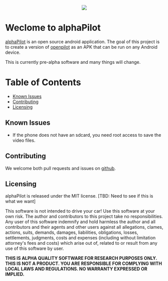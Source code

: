 <P align="center">
<img src="https://i.imgur.com/ebjSCf3.jpg">
</P>

Weclome to alphaPilot
======

[alphaPilot](https://github.com/LeonDeHill/alphaPilot) is an open source android application. The goal of this project is to create a version of [openpilot](https://github.com/commaai/openpilot) as an APK that can be run on any Android device.

This is currently pre-alpha software and many things will change.

Table of Contents
=======================

* [Known Issues](#known-issues)
* [Contributing](#contributing)
* [Licensing](#licensing)

Known Issues
------

- If the phone does not have an sdcard, you need root access to save the video files.

Contributing
------

We welcome both pull requests and issues on [github](http://github.com/LeonDeHill/alphaPilot).

Licensing
------

alphaPilot is released under the MIT license. [TBD: Need to see if this is what we want]

This software is not intended to drive your car!  Use this software at your own risk.  The author and contributors to this project take no responsibilities.  Any user of this software indemnify and hold harmless the author and all contributors and their agents and other users against all allegations, clames, actions, suits, demands, damages, liabilities, obligations, losses, settlements, judgments, costs and expenses (including without limitation attorney's fees and costs) which arise out of, related to or result from any use of this software by user.

**THIS IS ALPHA QUALITY SOFTWARE FOR RESEARCH PURPOSES ONLY. THIS IS NOT A PRODUCT.
YOU ARE RESPONSIBLE FOR COMPLYING WITH LOCAL LAWS AND REGULATIONS.
NO WARRANTY EXPRESSED OR IMPLIED.**
